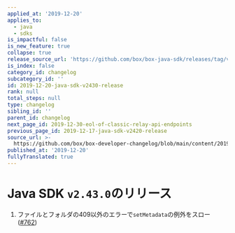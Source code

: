 ```yaml
---
applied_at: '2019-12-20'
applies_to:
  - java
  - sdks
is_impactful: false
is_new_feature: true
collapse: true
release_source_url: 'https://github.com/box/box-java-sdk/releases/tag/v2.43.0'
is_index: false
category_id: changelog
subcategory_id: ''
id: 2019-12-20-java-sdk-v2430-release
rank: null
total_steps: null
type: changelog
sibling_id: ''
parent_id: changelog
next_page_id: 2019-12-30-eol-of-classic-relay-api-endpoints
previous_page_id: 2019-12-17-java-sdk-v2420-release
source_url: >-
  https://github.com/box/box-developer-changelog/blob/main/content/2019/12-20-java-sdk-v2430-release.md
published_at: '2019-12-20'
fullyTranslated: true
---
```

# Java SDK `v2.43.0`のリリース

1. ファイルとフォルダの409以外のエラーで`setMetadata`の例外をスロー ([#762](https://github.com/box/box-java-sdk/pull/762))

